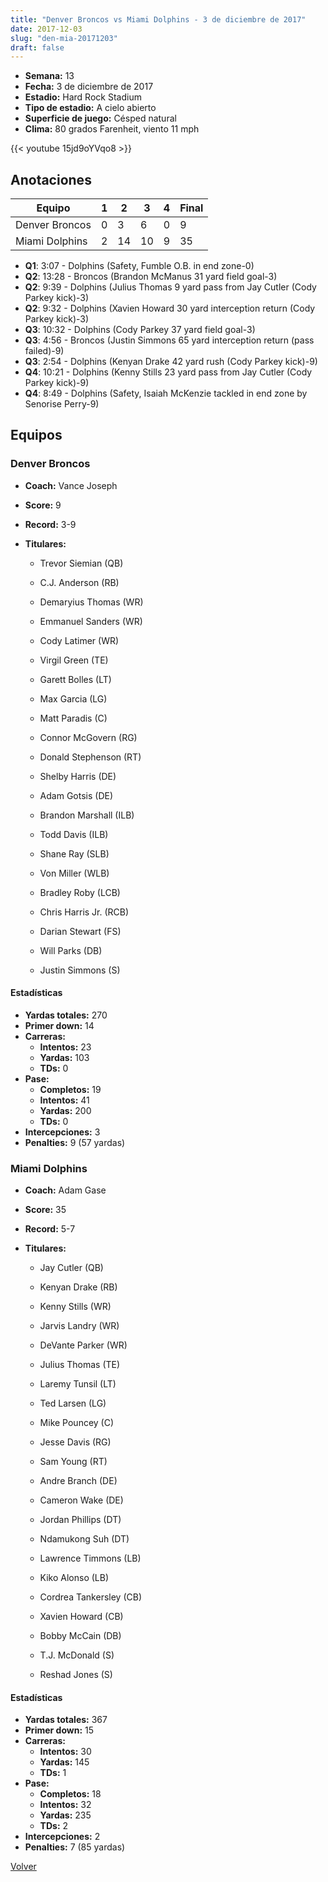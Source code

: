 ```yaml
---
title: "Denver Broncos vs Miami Dolphins - 3 de diciembre de 2017"
date: 2017-12-03
slug: "den-mia-20171203"
draft: false
---
```


- **Semana:** 13
- **Fecha:** 3 de diciembre de 2017
- **Estadio:** Hard Rock Stadium
- **Tipo de estadio:** A cielo abierto
- **Superficie de juego:** Césped natural
- **Clima:** 80 grados Farenheit, viento 11 mph


{{< youtube 15jd9oYVqo8 >}}


## Anotaciones
| Equipo | 1 | 2 | 3 | 4 | Final |
|--------|---|---|---|---|-------|
| Denver Broncos  | 0 | 3 | 6 | 0  | 9 |
| Miami Dolphins  | 2 | 14 | 10 | 9  | 35 |
- **Q1**: 3:07 - Dolphins (Safety, Fumble O.B. in end zone-0)
- **Q2**: 13:28 - Broncos (Brandon McManus 31 yard field goal-3)
- **Q2**: 9:39 - Dolphins (Julius Thomas 9 yard pass from Jay Cutler (Cody Parkey kick)-3)
- **Q2**: 9:32 - Dolphins (Xavien Howard 30 yard interception return (Cody Parkey kick)-3)
- **Q3**: 10:32 - Dolphins (Cody Parkey 37 yard field goal-3)
- **Q3**: 4:56 - Broncos (Justin Simmons 65 yard interception return (pass failed)-9)
- **Q3**: 2:54 - Dolphins (Kenyan Drake 42 yard rush (Cody Parkey kick)-9)
- **Q4**: 10:21 - Dolphins (Kenny Stills 23 yard pass from Jay Cutler (Cody Parkey kick)-9)
- **Q4**: 8:49 - Dolphins (Safety, Isaiah McKenzie tackled in end zone by Senorise Perry-9)


## Equipos


### Denver Broncos
* **Coach:** Vance Joseph
* **Score:** 9
* **Record:** 3-9
* **Titulares:** 

  * Trevor Siemian (QB) 

  * C.J. Anderson (RB) 

  * Demaryius Thomas (WR) 

  * Emmanuel Sanders (WR) 

  * Cody Latimer (WR) 

  * Virgil Green (TE) 

  * Garett Bolles (LT) 

  * Max Garcia (LG) 

  * Matt Paradis (C) 

  * Connor McGovern (RG) 

  * Donald Stephenson (RT) 

  * Shelby Harris (DE) 

  * Adam Gotsis (DE) 

  * Brandon Marshall (ILB) 

  * Todd Davis (ILB) 

  * Shane Ray (SLB) 

  * Von Miller (WLB) 

  * Bradley Roby (LCB) 

  * Chris Harris Jr. (RCB) 

  * Darian Stewart (FS) 

  * Will Parks (DB) 

  * Justin Simmons (S) 

#### Estadísticas
* **Yardas totales:** 270
* **Primer down:** 14
* **Carreras:**
  * **Intentos:** 23
  * **Yardas:** 103
  * **TDs:** 0
* **Pase:**
  * **Completos:** 19
  * **Intentos:** 41
  * **Yardas:** 200
  * **TDs:** 0
* **Intercepciones:** 3
* **Penalties:** 9 (57 yardas)

### Miami Dolphins
* **Coach:** Adam Gase
* **Score:** 35
* **Record:** 5-7
* **Titulares:** 

  * Jay Cutler (QB) 

  * Kenyan Drake (RB) 

  * Kenny Stills (WR) 

  * Jarvis Landry (WR) 

  * DeVante Parker (WR) 

  * Julius Thomas (TE) 

  * Laremy Tunsil (LT) 

  * Ted Larsen (LG) 

  * Mike Pouncey (C) 

  * Jesse Davis (RG) 

  * Sam Young (RT) 

  * Andre Branch (DE) 

  * Cameron Wake (DE) 

  * Jordan Phillips (DT) 

  * Ndamukong Suh (DT) 

  * Lawrence Timmons (LB) 

  * Kiko Alonso (LB) 

  * Cordrea Tankersley (CB) 

  * Xavien Howard (CB) 

  * Bobby McCain (DB) 

  * T.J. McDonald (S) 

  * Reshad Jones (S) 

#### Estadísticas
* **Yardas totales:** 367
* **Primer down:** 15
* **Carreras:**
  * **Intentos:** 30
  * **Yardas:** 145
  * **TDs:** 1
* **Pase:**
  * **Completos:** 18
  * **Intentos:** 32
  * **Yardas:** 235
  * **TDs:** 2
* **Intercepciones:** 2
* **Penalties:** 7 (85 yardas)


[Volver](/historia/2017)
